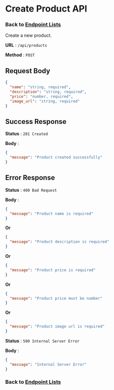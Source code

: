 # Create Product API

### Back to [Endpoint Lists](../README.md)

Create a new product.

**URL** : `/api/products`

**Method** : `POST`

## Request Body

```json
{
  "name": "string, required",
  "description": "string, required",
  "price": "number, required",
  "image_url": "string, required"
}
```

## Success Response

**Status** : `201 Created`

**Body** :

```json
{
  "message": "Product created successfully"
}
```

## Error Response

**Status** : `400 Bad Request`

**Body** :

```json
{
  "message": "Product name is required"
}
```

**Or**

```json
{
  "message": "Product description is required"
}
```

**Or**

```json
{
  "message": "Product price is required"
}
```

**Or**

```json
{
  "message": "Product price must be number"
}
```

**Or**

```json
{
  "message": "Product image url is required"
}
```

**Status** : `500 Internal Server Error`

**Body** :

```json
{
  "message": "Internal Server Error"
}
```

### Back to [Endpoint Lists](../README.md)
